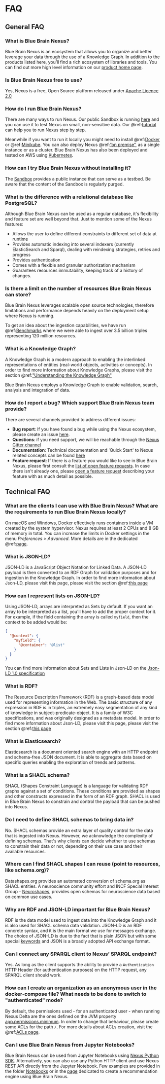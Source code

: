 # FAQ

## General FAQ

### What is Blue Brain Nexus?

Blue Brain Nexus is an ecosystem that allows you to organize and better leverage your data through the use of a Knowledge Graph. In addition to the products listed here, you’ll find a rich ecosystem of libraries and tools. You can find out more high level information on our [product home page](https://bluebrainnexus.io/).

### Is Blue Brain Nexus free to use?

Yes, Nexus is a free, Open Source platform released under [Apache Licence 2.0](https://opensource.org/licenses/Apache-2.0)

### How do I run Blue Brain Nexus?

There are many ways to run Nexus. Our public Sandbox is running [here](https://sandbox.bluebrainnexus.io/web/) and you can use it to test Nexus on small, non-sensitive data. Our @ref:[tutorial](getting-started/try-nexus.md) can help you to run Nexus step by step.

Meanwhile if you want to run it locally you might need to install @ref:[Docker](getting-started/running-nexus.md#docker) or @ref:[Minikube](getting-started/running-nexus.md#run-nexus-locally-with-minikube). You can also deploy Nexus @ref:[“on premise”](getting-started/running-nexus.md#on-premise-cloud-deployment), as a single instance or as a cluster. Blue Brain Nexus has also been deployed and tested on AWS using [Kubernetes](https://kubernetes.io/).

### How can I try Blue Brain Nexus without installing it? 

The [Sandbox](https://sandbox.bluebrainnexus.io/web/) provides a public instance that can serve as a testbed. Be aware that the content of the Sandbox is regularly purged.

### What is the difference with a relational database like PostgreSQL?

Although Blue Brain Nexus can be used as a regular database, it's flexibility and feature set are well beyond that. Just to mention some of the Nexus features:

- Allows the user to define different constraints to different set of data at runtime
- Provides automatic indexing into several indexers (currently ElasticSearch and Sparql), dealing with reindexing strategies, retries and progress
- Provides authentication
- Comes with a flexible and granular authorization mechanism
- Guarantees resources immutability, keeping track of a history of changes.

### Is there a limit on the number of resources Blue Brain Nexus can store?

Blue Brain Nexus leverages scalable open source technologies, therefore limitations and performance depends heavily on the deployment setup where Nexus is running.

To get an idea about the ingestion capabilities, we have run @ref:[Benchmarks](delta/benchmarks.md) where we were able to ingest over 3.5 billion triples representing 120 million resources.

### What is a Knowledge Graph?

A Knowledge Graph is a modern approach to enabling the interlinked representations of entities (real-world objects, activities or concepts). In order to find more information about Knowledge Graphs, please visit the section @ref:["Understanding the Knowledge Graph"](getting-started/understanding-knowledge-graphs.md)

Blue Brain Nexus employs a Knowledge Graph to enable validation, search, analysis and integration of data.

### How do I report a bug? Which support Blue Brain Nexus team provide?

There are several channels provided to address different issues:

- **Bug report**: If you have found a bug while using the Nexus ecosystem, please create an issue [here](https://github.com/BlueBrain/nexus/issues/new?labels=bug).
- **Questions**: if you need support, we will be reachable through the [Nexus Gitter channel](https://gitter.im/BlueBrain/nexus)
- **Documentation**: Technical documentation and 'Quick Start' to Nexus related concepts can be found [here](https://bluebrain.github.io/nexus/docs)
- **Feature request**: If there is a feature you would like to see in Blue Brain Nexus, please first consult the [list of open feature requests](https://github.com/BlueBrain/nexus/issues?q=is%3Aopen+is%3Aissue+label%3Afeature). In case there isn't already one, please [open a feature request](https://github.com/BlueBrain/nexus/issues/new?labels=feature) describing your feature with as much detail as possible.

## Technical FAQ  

### What are the clients I can use with Blue Brain Nexus? What are the requirements to run Blue Brain Nexus locally?

On macOS and Windows, Docker effectively runs containers inside a VM created by the system hypervisor. Nexus requires at least 2 CPUs and 8 GB of memory in total. You can increase the limits in Docker settings in the menu _Preferences > Advanced_. More details are in the dedicated @ref:[page](getting-started/running-nexus.md).

### What is JSON-LD?

JSON-LD is a JavaScript Object Notation for Linked Data. A JSON-LD payload is then converted to an RDF Graph for validation purposes and for ingestion in the Knowledge Graph. In order to find more information about Json-LD, please visit this page, please visit the section @ref:[this page](getting-started/understanding-knowledge-graphs.md#json-ld)

### How can I represent lists on JSON-LD?

Using JSON-LD, arrays are interpreted as Sets by default. If you want an array to be interpreted as a list, you'll have to add the proper context for it. For example, if the field containing the array is called `myfield`, then the context to be added would be:

```json
{
  "@context": {
    "myfield": {
      "@container": "@list"
    }
  }
}
```

You can find more information about Sets and Lists in Json-LD on the [Json-LD 1.0 specification](https://www.w3.org/TR/json-ld/#sets-and-lists)

### What is RDF?

The Resource Description Framework (RDF) is a graph-based data model used for representing information in the Web. The basic structure of any expression in RDF is in triples, an extremely easy segmentation of any kind of knowledge in subject-predicate-object. It is a family of W3C specifications, and was originally designed as a metadata model. In order to find more information about Json-LD, please visit this page, please visit the section @ref:[this page](getting-started/understanding-knowledge-graphs.md#rdf)

### What is Elasticsearch?

Elasticsearch is a document oriented search engine with an HTTP endpoint and schema-free JSON document. It is able to aggregate data based on specific queries enabling the exploration of trends and patterns.

### What is a SHACL schema?

SHACL (Shapes Constraint Language) is a language for validating RDF graphs against a set of conditions. These conditions are provided as shapes and other constructs expressed in the form of an RDF graph. SHACL is used in Blue Brain Nexus to constrain and control the payload that can be pushed into Nexus.

### Do I need to define SHACL schemas to bring data in?

No. SHACL schemas provide an extra layer of quality control for the data that is ingested into Nexus. However, we acknowledge the complexity of defining schemas. That's why clients can decide whether to use schemas to constrain their data or not, depending on their use case and their available resources.

### Where can I find SHACL shapes I can reuse (point to resources, like schema.org)?

Datashapes.org provides an automated conversion of schema.org as SHACL entities. A neuroscience community effort and INCF Special Interest Group - [Neuroshapes](https://github.com/INCF/neuroshapes), provides open schemas for neuroscience data based on common use cases.

### Why are RDF and JSON-LD important for Blue Brain Nexus?

RDF is the data model used to ingest data into the Knowledge Graph and it is also used for SHACL schema data validation. JSON-LD is an RDF concrete syntax, and it is the main format we use for messages exchange. The choice of JSON-LD is due to the fact that is plain JSON but with some special [keywords](https://json-ld.org/spec/latest/json-ld/#syntax-tokens-and-keywords) and JSON is a broadly adopted API exchange format.

### Can I connect any SPARQL client to Nexus’ SPARQL endpoint?

Yes. As long as the client supports the ability to provide a `Authentication` HTTP Header (for authentication purposes) on the HTTP request, any SPARQL client should work.

### How can I create an organization as an anonymous user in the docker-compose file? What needs to be done to switch to "authenticated" mode?

By default, the permissions used - for an authenticated user - when running Nexus Delta are the ones defined on the JVM property [app.permissions.minimum](https://github.com/BlueBrain/nexus/blob/master/delta/src/main/resources/app.conf#L213).
In order to change that behaviour, please create some ACLs for the path `/`. For more details about ACLs creation, visit the @ref:[ACLs page](delta/api/current/iam-acls-api.md#create-acls).

### Can I use Blue Brain Nexus from Jupyter Notebooks?

Blue Brain Nexus can be used from Jupyter Notebooks using [Nexus Python SDK](https://github.com/BlueBrain/nexus-python-sdk/). Alternatively, you can also use any Python HTTP client and use Nexus REST API directly from the Jupyter Notebook. Few examples are provided in the folder [Notebooks](https://github.com/BlueBrain/nexus-python-sdk/tree/master/notebooks) or in the [page](https://github.com/BlueBrain/nexus/blob/master/src/main/paradox/docs/tutorial/notebooks/Recommendation%20System%20via%20Nexus.ipynb) dedicated to create a recommendation engine using Blue Brain Nexus.
